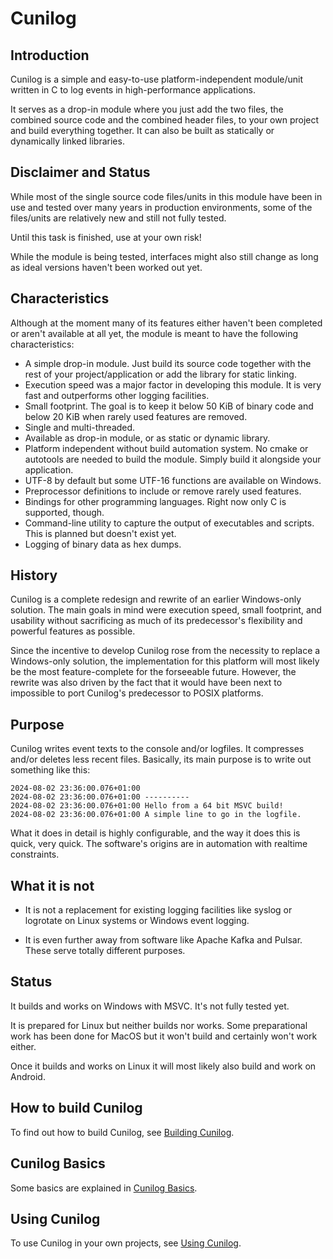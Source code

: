 
# Cunilog

## Introduction

Cunilog is a simple and easy-to-use platform-independent module/unit written
in C to log events in high-performance applications.

It serves as a drop-in module where you just add the two files, the
combined source code and the combined header files, to your own project and
build everything together. It can also be built as statically or dynamically linked libraries.

## Disclaimer and Status

While most of the single source code files/units in this module have been in use
and tested over many years in production environments, some of the files/units
are relatively new and still not fully tested.

Until this task is finished, use at your own risk!

While the module is being tested, interfaces might also still change as long as ideal versions haven't been worked out yet.

## Characteristics

Although at the moment many of its features either haven't been completed or
aren't available at all yet, the module is meant to have the following
characteristics:

- A simple drop-in module. Just build its source code together with
	the rest of your project/application or add the library for static linking.
- Execution speed was a major factor in developing this module. It is very fast
	and outperforms other logging facilities.
- Small footprint. The goal is to keep it below 50 KiB of binary code and below
	20 KiB when rarely used features are removed.
- Single and multi-threaded.
- Available as drop-in module, or as static or dynamic library.
- Platform independent without build automation system. No cmake or autotools
	are needed to build the module. Simply build it alongside your application.
- UTF-8 by default but some UTF-16 functions are available on Windows.
- Preprocessor definitions to include or remove rarely used features.
- Bindings for other programming languages. Right now only C is supported, though.
- Command-line utility to capture the output of executables and scripts.
	This is planned but doesn't exist yet.
- Logging of binary data as hex dumps.

## History

Cunilog is a complete redesign and rewrite of an earlier Windows-only solution.
The main goals in mind were execution speed, small footprint, and usability
without sacrificing as much of its predecessor's flexibility and powerful
features as possible.

Since the incentive to develop Cunilog rose from the necessity to replace a
Windows-only solution, the implementation for this platform will most likely
be the most feature-complete for the forseeable future. However, the rewrite
was also driven by the fact that it would have been next to impossible to port
Cunilog's predecessor to POSIX platforms.

## Purpose

Cunilog writes event texts to the console and/or logfiles. It compresses and/or
deletes less recent files. Basically, its main purpose is to write out something
like this:

	2024-08-02 23:36:00.076+01:00 
	2024-08-02 23:36:00.076+01:00 ----------
	2024-08-02 23:36:00.076+01:00 Hello from a 64 bit MSVC build!
	2024-08-02 23:36:00.076+01:00 A simple line to go in the logfile.

What it does in detail is highly configurable, and the way it does this is quick,
very quick. The software's origins are in automation with realtime constraints.

## What it is not

- It is not a replacement for existing logging facilities like syslog or logrotate
	on Linux systems or Windows event logging.

- It is even further away from software like Apache Kafka and Pulsar. These serve
	totally different purposes.

## Status

It builds and works on Windows with MSVC. It's not fully tested yet.

It is prepared for Linux but neither builds nor works. Some preparational work
has been done for MacOS but it won't build and certainly won't work either.

Once it builds and works on Linux it will most likely also build and work on
Android.

## How to build Cunilog

To find out how to build Cunilog, see [Building Cunilog](building.md).

## Cunilog Basics

Some basics are explained in [Cunilog Basics](basics.md).

## Using Cunilog

To use Cunilog in your own projects, see [Using Cunilog](using.md).

